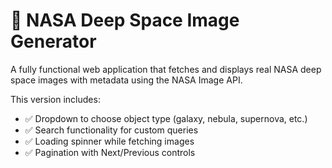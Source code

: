 # 🚀 NASA Deep Space Image Generator

A fully functional web application that fetches and displays real NASA deep space images with metadata using the NASA Image API.

This version includes:
- ✅ Dropdown to choose object type (galaxy, nebula, supernova, etc.)
- ✅ Search functionality for custom queries
- ✅ Loading spinner while fetching images
- ✅ Pagination with Next/Previous controls
